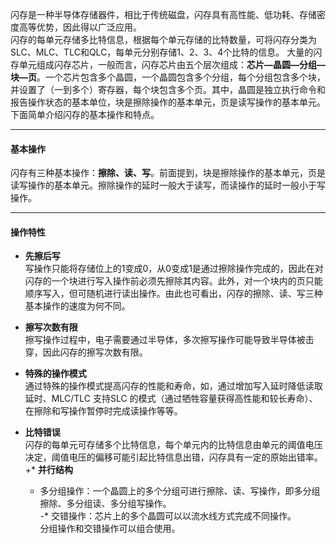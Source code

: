 闪存是一种半导体存储器件，相比于传统磁盘，闪存具有高性能、低功耗、存储密度高等优势，因此得以广泛应用。  
闪存的每单元存储多比特信息，根据每个单元存储的比特数量，可将闪存分类为SLC、MLC、TLC和QLC，每单元分别存储1、2、3、4个比特的信息。
大量的闪存单元组成闪存芯片，一般而言，闪存芯片由五个层次组成：**芯片—晶圆—分组—块—页**。一个芯片包含多个晶圆，一个晶圆包含多个分组，每个分组包含多个块，并设置了（一到多个）寄存器，每个块包含多个页。其中，晶圆是独立执行命令和报告操作状态的基本单位，块是擦除操作的基本单元，页是读写操作的基本单元。  
下面简单介绍闪存的基本操作和特点。  
***  
#### 基本操作  
闪存有三种基本操作：**擦除、读、写**。前面提到，块是擦除操作的基本单元，页是读写操作的基本单元。擦除操作的延时一般大于读写，而读操作的延时一般小于写操作。  
***  
#### 操作特性  
- **先擦后写**  
写操作只能将存储位上的1变成0，从0变成1是通过擦除操作完成的，因此在对闪存的一个块进行写入操作前必须先擦除其内容。此外，对一个块内的页只能顺序写入，但可随机进行读出操作。由此也可看出，闪存的擦除、读、写三种基本操作的速度为何不同。  
  
- **擦写次数有限**  
擦写操作过程中，电子需要通过半导体，多次擦写操作可能导致半导体被击穿，因此闪存的擦写次数有限。  
- **特殊的操作模式**  
通过特殊的操作模式提高闪存的性能和寿命，如，通过增加写入延时降低读取延时、MLC/TLC 支持SLC 的模式（通过牺牲容量获得高性能和较长寿命）、在擦除和写操作暂停时完成读操作等等。  
- **比特错误**  
闪存的每单元可存储多个比特信息，每个单元内的比特信息由单元的阈值电压决定，阈值电压的偏移可能引起比特信息出错，闪存具有一定的原始出错率。  
+* **并行结构**  
	* 多分组操作：一个晶圆上的多个分组可进行擦除、读、写操作，即多分组擦除、多分组读、多分组写操作。  
	-* 交错操作：芯片上的多个晶圆可以以流水线方式完成不同操作。  
  分组操作和交错操作可以组合使用。  
